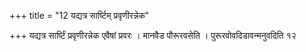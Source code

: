 +++
title = "12 यद्यत्र सार्ष्टिम् प्रवृणीरन्नेक"

+++
यद्यत्र सार्ष्टिं प्रवृणीरन्नेक एवैषां प्रवरः । मानवैड पौरूरवसेति । पुरूरवोवदिडावन्मनुवदिति १२